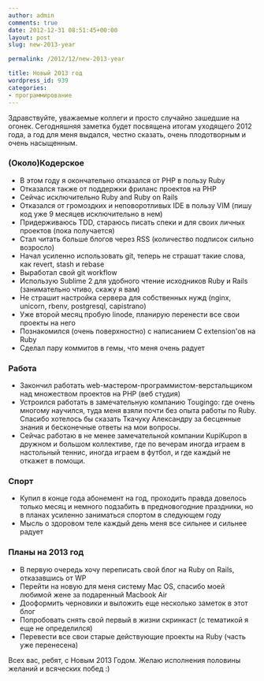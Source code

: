 ```yaml
---
author: admin
comments: true
date: 2012-12-31 08:51:45+00:00
layout: post
slug: new-2013-year

permalink: /2012/12/new-2013-year

title: Новый 2013 год
wordpress_id: 939
categories:
- программирование
---
```


Здравствуйте, уважаемые коллеги и просто случайно зашедшие на огонек. Сегодняшняя заметка будет посвящена итогам уходящего 2012 года, а год для меня выдался, честно сказать, очень плодотворным и очень насыщенным.


<!-- more -->

### (Около)Кодерское

  * В этом году я окончательно отказался от PHP в пользу Ruby
  * Отказался также от поддержки фриланс проектов на PHP
  * Сейчас исключительно Ruby and Ruby on Rails
  * Отказался от громоздких и неповоротливых IDE в пользу VIM (пишу код уже 9 месяцев исключительно в нем)
  * Придерживаюсь TDD, стараюсь писать спеки и для своих личных проектов (пока получается)
  * Стал читать больше блогов через RSS (количество подписок сильно возросло)
  * Начал усиленно использовать git, теперь не страшат такие слова, как revert, stash и rebase
  * Выработал свой git workflow
  * Использую Sublime 2 для удобного чтение исходников Ruby и Rails (занимательно чтиво, скажу я вам)
  * Не страшит настройка сервера для собственных нужд (nginx, unicorn, rbenv, postgresql, capistrano)
  * Уже второй месяц пробую linode, планирую перенести все свои проекты на него
  * Познакомился (очень поверхностно) с написанием C extension'ов на Ruby
  * Сделал пару коммитов в гемы, что меня очень радует


### Работа

  * Закончил работать web-мастером-программистом-верстальщиком над множеством проектов на PHP (веб студия)
  * Устроился работать в замечательную компанию Tougingo: где очень многому научился, туда меня взяли почти без опыта работы по Ruby. Спасибо хотелось бы сказать Ткачуку Александру за бесценные знания и бесконечные ответы на мои вопросы.
  * Сейчас работаю в не менее замечательной компании KupiKupon в дружном и большом коллективе, где по вечерам иногда играем в настольный теннис, иногда играем в футбол, и где каждый не откажет в помощи.


### Спорт

  * Купил в конце года абонемент на год, проходить правда довелось только месяц и немного подзабить в предновогодние праздники, но в планах усиленно заниматься спортом в следующем году
  * Мысль о здоровом теле каждый день меня все сильнее и сильнее радует


### Планы на 2013 год

  * В первую очередь хочу переписать свой блог на Ruby on Rails, отказавшись от WP
  * Перейти на новую для меня систему Mac OS, спасибо моей любимой жене за подаренный Macbook Air
  * Дооформить черновики и выложить еще несколько заметок в этот блог
  * Попробовать снять свой первый в жизни скринкаст (с тематикой я еще не определился)
  * Перевести все свои старые действующие проекты на Ruby (часть уже перенесена)

Всех вас, ребят, с Новым 2013 Годом. Желаю исполнения половины желаний и всяческих побед :)
